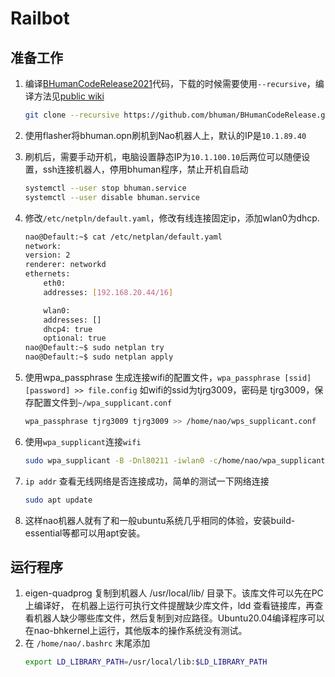 # Railbot

## 准备工作
1. 编译[BHumanCodeRelease2021](https://github.com/bhuman/BHumanCodeRelease)代码，下载的时候需要使用`--recursive`，编译方法见[public wiki](https://wiki.b-human.de/coderelease2021/)
    ```bash
    git clone --recursive https://github.com/bhuman/BHumanCodeRelease.git
    ```


2. 使用flasher将bhuman.opn刷机到Nao机器人上，默认的IP是`10.1.89.40`

3. 刷机后，需要手动开机，电脑设置静态IP为`10.1.100.10`后两位可以随便设置，ssh连接机器人，停用bhuman程序，禁止开机自启动
    ```bash
    systemctl --user stop bhuman.service
    systemctl --user disable bhuman.service
    ```

4. 修改`/etc/netpln/default.yaml`，修改有线连接固定ip，添加wlan0为dhcp.
    ```bash
    nao@Default:~$ cat /etc/netplan/default.yaml
    network:
    version: 2
    renderer: networkd
    ethernets:
        eth0:
        addresses: [192.168.20.44/16]

        wlan0:
        addresses: []
        dhcp4: true
        optional: true
    nao@Default:~$ sudo netplan try
    nao@Default:~$ sudo netplan apply
    ```

5. 使用wpa_passphrase 生成连接wifi的配置文件，`wpa_passphrase [ssid] [password] >> file.config` 如wifi的ssid为tjrg3009，密码是 tjrg3009，保存配置文件到`~/wpa_supplicant.conf`
    ```bash
    wpa_passphrase tjrg3009 tjrg3009 >> /home/nao/wps_supplicant.conf
    ```
6. 使用`wpa_supplicant`连接`wifi`
   ```bash
   sudo wpa_supplicant -B -Dnl80211 -iwlan0 -c/home/nao/wpa_supplicant.conf
   ```
7. `ip addr` 查看无线网络是否连接成功，简单的测试一下网络连接
    ```bash
    sudo apt update
    ```
8. 这样nao机器人就有了和一般ubuntu系统几乎相同的体验，安装build-essential等都可以用apt安装。

## 运行程序

1. eigen-quadprog 复制到机器人 /usr/local/lib/ 目录下。该库文件可以先在PC上编译好， 在机器上运行可执行文件提醒缺少库文件，ldd 查看链接库，再查看机器人缺少哪些库文件，然后复制到对应路径。Ubuntu20.04编译程序可以在nao-bhkernel上运行，其他版本的操作系统没有测试。
2. 在 `/home/nao/.bashrc` 末尾添加 
    ```bash
    export LD_LIBRARY_PATH=/usr/local/lib:$LD_LIBRARY_PATH
    ```